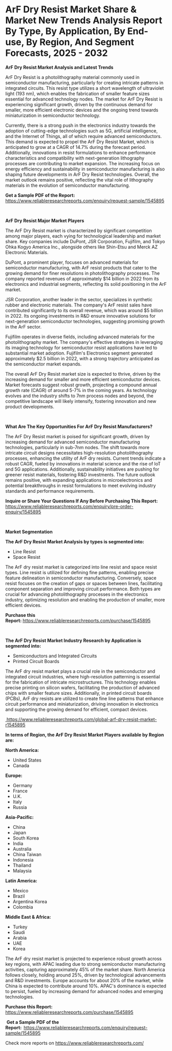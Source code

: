 <p><h1>ArF Dry Resist Market Share & Market New Trends Analysis Report By Type, By Application, By End-use, By Region, And Segment Forecasts, 2025 - 2032</h1></p><p><strong>ArF Dry Resist Market Analysis and Latest Trends</strong></p>
<p><p>ArF Dry Resist is a photolithography material commonly used in semiconductor manufacturing, particularly for creating intricate patterns in integrated circuits. This resist type utilizes a short wavelength of ultraviolet light (193 nm), which enables the fabrication of smaller feature sizes essential for advanced technology nodes. The market for ArF Dry Resist is experiencing significant growth, driven by the continuous demand for smaller, more efficient electronic devices and the ongoing trend towards miniaturization in semiconductor technology.</p><p>Currently, there is a strong push in the electronics industry towards the adoption of cutting-edge technologies such as 5G, artificial intelligence, and the Internet of Things, all of which require advanced semiconductors. This demand is expected to propel the ArF Dry Resist Market, which is anticipated to grow at a CAGR of 14.7% during the forecast period. Additionally, innovations in resist formulations to enhance performance characteristics and compatibility with next-generation lithography processes are contributing to market expansion. The increasing focus on energy efficiency and sustainability in semiconductor manufacturing is also shaping future developments in ArF Dry Resist technologies. Overall, the market outlook remains positive, reflecting the vital role of lithography materials in the evolution of semiconductor manufacturing.</p></p>
<p><strong>Get a Sample PDF of the Report:&nbsp;</strong> <a href="https://www.reliableresearchreports.com/enquiry/request-sample/1545895?utm_campaign=3355&utm_medium=2&utm_source=Github&utm_content=ia&utm_term=06042025&utm_id=arf-dry-resist">https://www.reliableresearchreports.com/enquiry/request-sample/1545895</a></p>
<p>&nbsp;</p>
<p><strong>ArF Dry Resist Major Market Players</strong></p>
<p><p>The ArF Dry Resist market is characterized by significant competition among major players, each vying for technological leadership and market share. Key companies include DuPont, JSR Corporation, Fujifilm, and Tokyo Ohka Kogyo America Inc., alongside others like Shin-Etsu and Merck AZ Electronic Materials. </p><p>DuPont, a prominent player, focuses on advanced materials for semiconductor manufacturing, with ArF resist products that cater to the growing demand for finer resolutions in photolithography processes. The company reported revenues of approximately $14 billion in 2022 from its electronics and industrial segments, reflecting its solid positioning in the ArF market.</p><p>JSR Corporation, another leader in the sector, specializes in synthetic rubber and electronic materials. The company's ArF resist sales have contributed significantly to its overall revenue, which was around $5 billion in 2022. Its ongoing investments in R&D ensure innovative solutions for next-generation semiconductor technologies, suggesting promising growth in the ArF sector.</p><p>Fujifilm operates in diverse fields, including advanced materials for the photolithography market. The company's effective strategies in leveraging its imaging technology for semiconductor resist applications have led to substantial market adoption. Fujifilm's Electronics segment generated approximately $2.5 billion in 2022, with a strong trajectory anticipated as the semiconductor market expands.</p><p>The overall ArF Dry Resist market size is expected to thrive, driven by the increasing demand for smaller and more efficient semiconductor devices. Market forecasts suggest robust growth, projecting a compound annual growth rate (CAGR) of around 5-7% in the coming years. As technology evolves and the industry shifts to 7nm process nodes and beyond, the competitive landscape will likely intensify, fostering innovation and new product developments.</p></p>
<p>&nbsp;</p>
<p><strong>What Are The Key Opportunities For ArF Dry Resist Manufacturers?</strong></p>
<p><p>The ArF Dry Resist market is poised for significant growth, driven by increasing demand for advanced semiconductor manufacturing technologies, particularly in sub-7nm nodes. The shift towards more intricate circuit designs necessitates high-resolution photolithography processes, enhancing the utility of ArF dry resists. Current trends indicate a robust CAGR, fueled by innovations in material science and the rise of IoT and 5G applications. Additionally, sustainability initiatives are pushing for greener resist materials, fostering R&D investments. The future outlook remains positive, with expanding applications in microelectronics and potential breakthroughs in resist formulations to meet evolving industry standards and performance requirements.</p></p>
<p><strong>Inquire or Share Your Questions If Any Before Purchasing This Report:</strong> <a href="https://www.reliableresearchreports.com/enquiry/pre-order-enquiry/1545895?utm_campaign=3355&utm_medium=2&utm_source=Github&utm_content=ia&utm_term=06042025&utm_id=arf-dry-resist">https://www.reliableresearchreports.com/enquiry/pre-order-enquiry/1545895</a></p>
<p>&nbsp;</p>
<p><strong>Market Segmentation</strong></p>
<p><strong>The ArF Dry Resist Market Analysis by types is segmented into:</strong></p>
<p><ul><li>Line Resist</li><li>Space Resist</li></ul></p>
<p><p>The ArF dry resist market is categorized into line resist and space resist types. Line resist is utilized for defining fine patterns, enabling precise feature delineation in semiconductor manufacturing. Conversely, space resist focuses on the creation of gaps or spaces between lines, facilitating component separation and improving circuit performance. Both types are crucial for advancing photolithography processes in the electronics industry, optimizing resolution and enabling the production of smaller, more efficient devices.</p></p>
<p><strong>Purchase this Report:&nbsp;</strong><a href="https://www.reliableresearchreports.com/purchase/1545895?utm_campaign=3355&utm_medium=2&utm_source=Github&utm_content=ia&utm_term=06042025&utm_id=arf-dry-resist">https://www.reliableresearchreports.com/purchase/1545895</a></p>
<p>&nbsp;</p>
<p><strong>The ArF Dry Resist Market Industry Research by Application is segmented into:</strong></p>
<p><ul><li>Semiconductors and Integrated Circuits</li><li>Printed Circuit Boards</li></ul></p>
<p><p>The ArF dry resist market plays a crucial role in the semiconductor and integrated circuit industries, where high-resolution patterning is essential for the fabrication of intricate microstructures. This technology enables precise printing on silicon wafers, facilitating the production of advanced chips with smaller feature sizes. Additionally, in printed circuit boards (PCBs), ArF dry resists are utilized to create fine line patterns that enhance circuit performance and miniaturization, driving innovation in electronics and supporting the growing demand for efficient, compact devices.</p></p>
<p><a href="https://www.reliableresearchreports.com/global-arf-dry-resist-market-r1545895?utm_campaign=3355&utm_medium=2&utm_source=Github&utm_content=ia&utm_term=06042025&utm_id=arf-dry-resist">&nbsp;https://www.reliableresearchreports.com/global-arf-dry-resist-market-r1545895</a></p>
<p><strong>In terms of Region, the ArF Dry Resist Market Players available by Region are:</strong></p>
<p>
    <p> <strong> North America: </strong>
        <ul>
            <li>United States</li>
            <li>Canada</li>
        </ul>
        </p> 
    <p> <strong> Europe: </strong>
        <ul>
            <li>Germany</li>
            <li>France</li>
            <li>U.K.</li>
            <li>Italy</li>
            <li>Russia</li>
        </ul>
        </p> 
    <p> <strong> Asia-Pacific: </strong>
        <ul>
            <li>China</li>
            <li>Japan</li>
            <li>South Korea</li>
            <li>India</li>
            <li>Australia</li>
            <li>China Taiwan</li>
            <li>Indonesia</li>
            <li>Thailand</li>
            <li>Malaysia</li>
        </ul>
        </p> 
    <p> <strong> Latin America: </strong>
        <ul>
            <li>Mexico</li>
            <li>Brazil</li>
            <li>Argentina Korea</li>
            <li>Colombia</li>
        </ul>
        </p> 
    <p> <strong> Middle East & Africa: </strong>
        <ul>
            <li>Turkey</li>
            <li>Saudi</li>
            <li>Arabia</li>
            <li>UAE</li>
            <li>Korea</li>
        </ul>
    </p>
    </p>
<p><p>The ArF dry resist market is projected to experience robust growth across key regions, with APAC leading due to strong semiconductor manufacturing activities, capturing approximately 45% of the market share. North America follows closely, holding around 25%, driven by technological advancements and R&D investments. Europe accounts for about 20% of the market, while China is expected to contribute around 10%. APAC's dominance is expected to persist, fueled by increasing demand for advanced nodes and emerging technologies.</p></p>
<p><strong>Purchase this Report: </strong><a href="https://www.reliableresearchreports.com/purchase/1545895?utm_campaign=3355&utm_medium=2&utm_source=Github&utm_content=ia&utm_term=06042025&utm_id=arf-dry-resist">https://www.reliableresearchreports.com/purchase/1545895</a></p>
<p>&nbsp;<strong>Get a Sample PDF of the Report:&nbsp;&nbsp;</strong><a href="https://www.reliableresearchreports.com/enquiry/request-sample/1545895?utm_campaign=3355&utm_medium=2&utm_source=Github&utm_content=ia&utm_term=06042025&utm_id=arf-dry-resist">https://www.reliableresearchreports.com/enquiry/request-sample/1545895</a></p>
<p><strong></strong></p>
<p>Check more reports on <a href="https://www.reliableresearchreports.com/?utm_campaign=3355&utm_medium=2&utm_source=Github&utm_content=ia&utm_term=06042025&utm_id=arf-dry-resist">https://www.reliableresearchreports.com/</a></p>